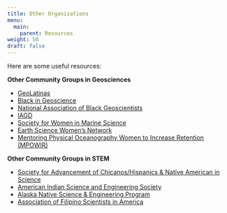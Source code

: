```yaml
---
title: Other Organizations
menu: 
  main:
    parent: Resources
weight: 50
draft: false
---
```


Here are some useful resources:

**Other Community Groups in Geosciences**

* [GeoLatinas](https://geolatinas.weebly.com/)
* [Black in Geoscience](https://blackingeoscience.org/)
* [National Association of Black Geoscientists](http://www.nabg-us.org/)
* [IAGD](https://theiagd.org/)
* [Society for Women in Marine Science](https://swmsmarinescience.com/)
* [Earth Science Women’s Network](https://eswnonline.org/)
* [Mentoring Physical Oceanography Women to Increase Retention (MPOWIR)](http://mpowir.org/)

**Other Community Groups in STEM**

* [Society for Advancement of Chicanos/Hispanics & Native American in Science](https://www.sacnas.org/)
* [American Indian Science and Engineering Society](https://www.aises.org/)
* [Alaska Native Science & Engineering Program](https://www.ansep.net/about/)
* [Association of Filipino Scientists in America](https://www.filipinoscientists.org/)